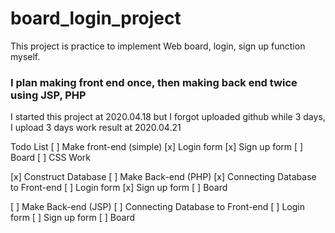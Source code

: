 # board_login_project
This project is practice to implement Web board, login, sign up function myself.
### I plan making front end once, then making back end twice using JSP, PHP ###

I started this project at 2020.04.18
but I forgot uploaded github while 3 days, I upload 3 days work result at 2020.04.21

Todo List
[ ] Make front-end (simple)
  [x] Login form
  [x] Sign up form
  [ ] Board
  [ ] CSS Work

[x] Construct Database
[ ] Make Back-end (PHP)
  [x] Connecting Database to Front-end
  [ ] Login form
  [x] Sign up form
  [ ] Board
  
[ ] Make Back-end (JSP)
  [ ] Connecting Database to Front-end
  [ ] Login form
  [ ] Sign up form
  [ ] Board
  
